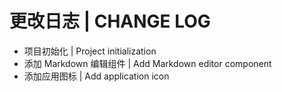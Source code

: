 # 更改日志 | CHANGE LOG

- 项目初始化 | Project initialization
- 添加 Markdown 编辑组件 | Add Markdown editor component
- 添加应用图标 | Add application icon
